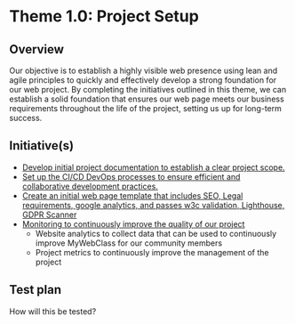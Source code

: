 # Theme 1.0: Project Setup
## Overview
Our objective is to establish a highly visible web presence using lean and agile principles to quickly and effectively
develop a strong foundation for our web project. By completing the initiatives outlined in this theme, we can establish a
solid foundation that ensures our web page meets our business requirements throughout the life of the project, setting
us up for long-term success.


## Initiative(s)

* [Develop initial project documentation to establish a clear project scope.](initiatives/documentation_initiative.md)
* [Set up the CI/CD DevOps processes to ensure efficient and collaborative development practices.](initiatives/initiative_devops.md)
* [Create an initial web page template that includes SEO, Legal requirements, google analytics, and  passes w3c validation, Lighthouse, GDPR Scanner](initiatives/initiative_basic_webpage_template.md)
* [Monitoring to continuously improve the quality of our project](initiatives/monitor_quality.md)
  * Website analytics to collect data that can be used to continuously improve MyWebClass for our community members
  * Project metrics to continuously improve the management of the project

## Test plan
How will this be tested?
